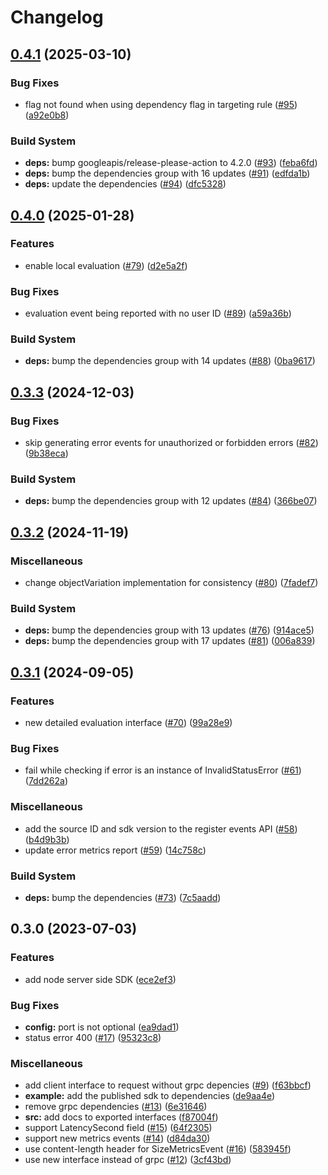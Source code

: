 # Changelog

## [0.4.1](https://github.com/bucketeer-io/node-server-sdk/compare/v0.4.0...v0.4.1) (2025-03-10)


### Bug Fixes

* flag not found when using dependency flag in targeting rule ([#95](https://github.com/bucketeer-io/node-server-sdk/issues/95)) ([a92e0b8](https://github.com/bucketeer-io/node-server-sdk/commit/a92e0b821a45a253f3221013cdf243abce26e35d))


### Build System

* **deps:** bump googleapis/release-please-action to 4.2.0 ([#93](https://github.com/bucketeer-io/node-server-sdk/issues/93)) ([feba6fd](https://github.com/bucketeer-io/node-server-sdk/commit/feba6fd292e2cdbc987d179b4df3640020db5147))
* **deps:** bump the dependencies group with 16 updates ([#91](https://github.com/bucketeer-io/node-server-sdk/issues/91)) ([edfda1b](https://github.com/bucketeer-io/node-server-sdk/commit/edfda1b52e67c2eb9e8be39cacffec4c1bfe7212))
* **deps:** update the dependencies ([#94](https://github.com/bucketeer-io/node-server-sdk/issues/94)) ([dfc5328](https://github.com/bucketeer-io/node-server-sdk/commit/dfc5328221f44acb0c9c22c2671acb2709c2a6f9))

## [0.4.0](https://github.com/bucketeer-io/node-server-sdk/compare/v0.3.3...v0.4.0) (2025-01-28)


### Features

* enable local evaluation ([#79](https://github.com/bucketeer-io/node-server-sdk/issues/79)) ([d2e5a2f](https://github.com/bucketeer-io/node-server-sdk/commit/d2e5a2f1faf3e50d1b38172a66ecc4c1972ad075))


### Bug Fixes

* evaluation event being reported with no user ID ([#89](https://github.com/bucketeer-io/node-server-sdk/issues/89)) ([a59a36b](https://github.com/bucketeer-io/node-server-sdk/commit/a59a36bbbee440a2bd43b2c5a51cb38385ee944f))


### Build System

* **deps:** bump the dependencies group with 14 updates ([#88](https://github.com/bucketeer-io/node-server-sdk/issues/88)) ([0ba9617](https://github.com/bucketeer-io/node-server-sdk/commit/0ba961796373d934484c64708bb16ff2d3318e27))

## [0.3.3](https://github.com/bucketeer-io/node-server-sdk/compare/v0.3.2...v0.3.3) (2024-12-03)


### Bug Fixes

* skip generating error events for unauthorized or forbidden errors ([#82](https://github.com/bucketeer-io/node-server-sdk/issues/82)) ([9b38eca](https://github.com/bucketeer-io/node-server-sdk/commit/9b38eca0327588a31ba4b327ad2b215c0b63c04a))


### Build System

* **deps:** bump the dependencies group with 12 updates ([#84](https://github.com/bucketeer-io/node-server-sdk/issues/84)) ([366be07](https://github.com/bucketeer-io/node-server-sdk/commit/366be07297ab9ab6028feda7c7b339369e9d949c))

## [0.3.2](https://github.com/bucketeer-io/node-server-sdk/compare/v0.3.1...v0.3.2) (2024-11-19)


### Miscellaneous

* change objectVariation implementation for consistency ([#80](https://github.com/bucketeer-io/node-server-sdk/issues/80)) ([7fadef7](https://github.com/bucketeer-io/node-server-sdk/commit/7fadef7df52a18b3fa3890a80bc2aad00afa27f8))


### Build System

* **deps:** bump the dependencies group with 13 updates ([#76](https://github.com/bucketeer-io/node-server-sdk/issues/76)) ([914ace5](https://github.com/bucketeer-io/node-server-sdk/commit/914ace508b5fd832a3e332e32268c50c420d1e8f))
* **deps:** bump the dependencies group with 17 updates ([#81](https://github.com/bucketeer-io/node-server-sdk/issues/81)) ([006a839](https://github.com/bucketeer-io/node-server-sdk/commit/006a839919386f9e1926bb947c6632bfe3c4d6a1))

## [0.3.1](https://github.com/bucketeer-io/node-server-sdk/compare/v0.3.0...v0.3.1) (2024-09-05)


### Features

* new detailed evaluation interface ([#70](https://github.com/bucketeer-io/node-server-sdk/issues/70)) ([99a28e9](https://github.com/bucketeer-io/node-server-sdk/commit/99a28e9a9058166a7a6146b2cd87d3780403d51a))


### Bug Fixes

* fail while checking if error is an instance of InvalidStatusError ([#61](https://github.com/bucketeer-io/node-server-sdk/issues/61)) ([7dd262a](https://github.com/bucketeer-io/node-server-sdk/commit/7dd262a894461a677f84eb9b5adacc3f74341a09))


### Miscellaneous

* add the source ID and sdk version to the register events API ([#58](https://github.com/bucketeer-io/node-server-sdk/issues/58)) ([b4d9b3b](https://github.com/bucketeer-io/node-server-sdk/commit/b4d9b3b9224154575a4229c30d0aef9ab77ddef2))
* update error metrics report ([#59](https://github.com/bucketeer-io/node-server-sdk/issues/59)) ([14c758c](https://github.com/bucketeer-io/node-server-sdk/commit/14c758cb047e6c6b7b0c58b01d1e4c6d66fe1db2))


### Build System

* **deps:** bump the dependencies ([#73](https://github.com/bucketeer-io/node-server-sdk/issues/73)) ([7c5aadd](https://github.com/bucketeer-io/node-server-sdk/commit/7c5aadd9a3ad7246e141e068c7f6d09e850230f6))


## 0.3.0 (2023-07-03)


### Features

* add node server side SDK ([ece2ef3](https://github.com/ca-dp/bucketeer-node-server-sdk/commit/ece2ef3df0142b810e782669d34965a844f84a4f))


### Bug Fixes

* **config:** port is not optional ([ea9dad1](https://github.com/ca-dp/bucketeer-node-server-sdk/commit/ea9dad1755a4217832d04e8deefce98359809f17))
* status error 400 ([#17](https://github.com/ca-dp/bucketeer-node-server-sdk/issues/17)) ([95323c8](https://github.com/ca-dp/bucketeer-node-server-sdk/commit/95323c864de24220fa6e8261b4177074bc9fb3e0))


### Miscellaneous

* add client interface to request without grpc depencies ([#9](https://github.com/ca-dp/bucketeer-node-server-sdk/issues/9)) ([f63bbcf](https://github.com/ca-dp/bucketeer-node-server-sdk/commit/f63bbcf859da06cff5d0a3171ef1864c79794c4a))
* **example:** add the published sdk to dependencies ([de9aa4e](https://github.com/ca-dp/bucketeer-node-server-sdk/commit/de9aa4e127c956828b7fcff0d62d34b60a95e6c0))
* remove grpc dependencies ([#13](https://github.com/ca-dp/bucketeer-node-server-sdk/issues/13)) ([6e31646](https://github.com/ca-dp/bucketeer-node-server-sdk/commit/6e31646439350beb8471b31587333dfa19cdc2a0))
* **src:** add docs to exported interfaces ([f87004f](https://github.com/ca-dp/bucketeer-node-server-sdk/commit/f87004f68531c6f646602cc6c728b5d38134880d))
* support LatencySecond field ([#15](https://github.com/ca-dp/bucketeer-node-server-sdk/issues/15)) ([64f2305](https://github.com/ca-dp/bucketeer-node-server-sdk/commit/64f2305a00de4ecf51174ba51fd2a4879cd376c1))
* support new metrics events ([#14](https://github.com/ca-dp/bucketeer-node-server-sdk/issues/14)) ([d84da30](https://github.com/ca-dp/bucketeer-node-server-sdk/commit/d84da308a967ca72ee4eff8ef1ce269226af1426))
* use content-length header for SizeMetricsEvent ([#16](https://github.com/ca-dp/bucketeer-node-server-sdk/issues/16)) ([583945f](https://github.com/ca-dp/bucketeer-node-server-sdk/commit/583945f398f97bb3f05caa8c7168bd6fe1f33be2))
* use new interface instead of grpc ([#12](https://github.com/ca-dp/bucketeer-node-server-sdk/issues/12)) ([3cf43bd](https://github.com/ca-dp/bucketeer-node-server-sdk/commit/3cf43bdf1a111e119df4ebc2a0706f80f8c674e2))
